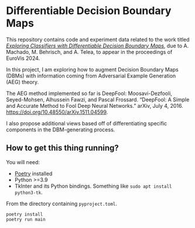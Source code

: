 # Differentiable Decision Boundary Maps

This repository contains code and experiment data related to the work titled
*[Exploring Classifiers with Differentiable Decision Boundary Maps](https://doi.org/10.1111/cgf.15109)*, due to A. Machado, M. Behrisch, and A. Telea, to appear in the proceedings of EuroVis 2024.

In this project, I am exploring how to augment Decision Boundary Maps
(DBMs) with information coming from Adversarial Example Generation (AEG) theory.

The AEG method implemented so far is DeepFool: Moosavi-Dezfooli, Seyed-Mohsen, Alhussein Fawzi, and Pascal Frossard. “DeepFool: A Simple and Accurate Method to Fool Deep Neural Networks.” arXiv, July 4, 2016. https://doi.org/10.48550/arXiv.1511.04599.

I also propose additional views based off of differentiating specific components in the DBM-generating process.

## How to get this thing running?

You will need:
* [Poetry](https://python-poetry.org/) installed
* Python >=3.9
* TkInter and its Python bindings. Something like `sudo apt install python3-tk`.

From the directory containing `pyproject.toml`.
```shell
poetry install
poetry run main
```
